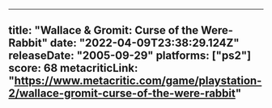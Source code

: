 
---
title: "Wallace & Gromit: Curse of the Were-Rabbit"
date: "2022-04-09T23:38:29.124Z"
releaseDate: "2005-09-29"
platforms: ["ps2"]
score: 68
metacriticLink: "https://www.metacritic.com/game/playstation-2/wallace-gromit-curse-of-the-were-rabbit"
---
